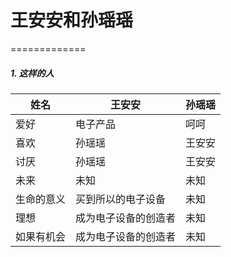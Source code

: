 # 王安安和孙瑶瑶

=============

##### 1. 这样的人

|  姓名  | 王安安  | 孙瑶瑶  |
|  -------------  | ------------- | ------------- |
|  爱好  | 电子产品  | 呵呵  |
|  喜欢  | 孙瑶瑶  | 王安安  |
|  讨厌  | 孙瑶瑶  | 王安安  |
|  未来  |   未知  |  未知  |
|  生命的意义  | 买到所以的电子设备  |  未知  |
|  理想  | 成为电子设备的创造者  | 未知  |
|  如果有机会  | 成为电子设备的创造者  | 未知  |
